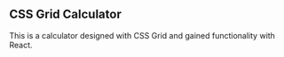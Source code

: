 ## CSS Grid Calculator

This is a calculator designed with CSS Grid and gained functionality with React.

